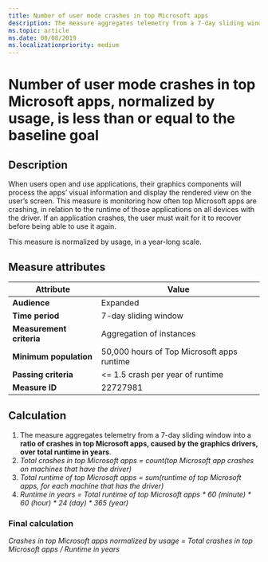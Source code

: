 ```yaml
---
title: Number of user mode crashes in top Microsoft apps
description: The measure aggregates telemetry from a 7-day sliding window into a ratio of crashes in top Microsoft apps, caused by the graphics drivers, over total runtime in years 
ms.topic: article
ms.date: 08/08/2019
ms.localizationpriority: medium
---
```


# Number of user mode crashes in top Microsoft apps, normalized by usage, is less than or equal to the baseline goal

## Description

When users open and use applications, their graphics components will process the apps’ visual information and display the rendered view on the user’s screen. This measure is monitoring how often top Microsoft apps are crashing, in relation to the runtime of those applications on all devices with the driver. If an application crashes, the user must wait for it to recover before being able to use it again.

This measure is normalized by usage, in a year-long scale.

## Measure attributes

|Attribute|Value|
|----|----|
|**Audience**|Expanded|
|**Time period**|7-day sliding window|
|**Measurement criteria**|Aggregation of instances|
|**Minimum population**|50,000 hours of Top Microsoft apps runtime|
|**Passing criteria**|<= 1.5 crash per year of runtime|
|**Measure ID**|22727981|

## Calculation

1. The measure aggregates telemetry from a 7-day sliding window into a **ratio of crashes in top Microsoft apps, caused by the graphics drivers, over total runtime in years**.
2. *Total crashes in top Microsoft apps = count(top Microsoft app crashes on machines that have the driver)*
3. *Total runtime of top Microsoft apps = sum(runtime of top Microsoft apps, for each machine that has the driver)*
4. *Runtime in years = Total runtime of top Microsoft apps \* 60 (minute) \* 60 (hour) \* 24 (day) \* 365 (year)*

### Final calculation

*Crashes in top Microsoft apps normalized by usage = Total crashes in top Microsoft apps / Runtime in years*